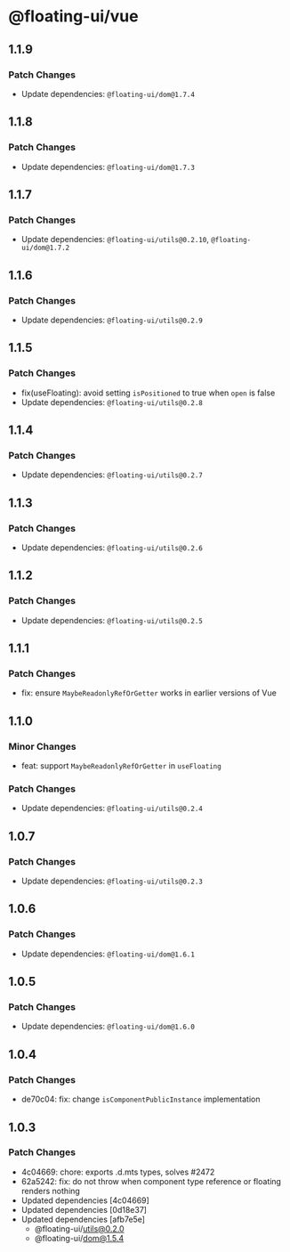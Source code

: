 # @floating-ui/vue

## 1.1.9

### Patch Changes

- Update dependencies: `@floating-ui/dom@1.7.4`

## 1.1.8

### Patch Changes

- Update dependencies: `@floating-ui/dom@1.7.3`

## 1.1.7

### Patch Changes

- Update dependencies: `@floating-ui/utils@0.2.10`, `@floating-ui/dom@1.7.2`

## 1.1.6

### Patch Changes

- Update dependencies: `@floating-ui/utils@0.2.9`

## 1.1.5

### Patch Changes

- fix(useFloating): avoid setting `isPositioned` to true when `open` is false
- Update dependencies: `@floating-ui/utils@0.2.8`

## 1.1.4

### Patch Changes

- Update dependencies: `@floating-ui/utils@0.2.7`

## 1.1.3

### Patch Changes

- Update dependencies: `@floating-ui/utils@0.2.6`

## 1.1.2

### Patch Changes

- Update dependencies: `@floating-ui/utils@0.2.5`

## 1.1.1

### Patch Changes

- fix: ensure `MaybeReadonlyRefOrGetter` works in earlier versions of Vue

## 1.1.0

### Minor Changes

- feat: support `MaybeReadonlyRefOrGetter` in `useFloating`

### Patch Changes

- Update dependencies: `@floating-ui/utils@0.2.4`

## 1.0.7

### Patch Changes

- Update dependencies: `@floating-ui/utils@0.2.3`

## 1.0.6

### Patch Changes

- Update dependencies: `@floating-ui/dom@1.6.1`

## 1.0.5

### Patch Changes

- Update dependencies: `@floating-ui/dom@1.6.0`

## 1.0.4

### Patch Changes

- de70c04: fix: change `isComponentPublicInstance` implementation

## 1.0.3

### Patch Changes

- 4c04669: chore: exports .d.mts types, solves #2472
- 62a5242: fix: do not throw when component type reference or floating renders nothing
- Updated dependencies [4c04669]
- Updated dependencies [0d18e37]
- Updated dependencies [afb7e5e]
  - @floating-ui/utils@0.2.0
  - @floating-ui/dom@1.5.4
